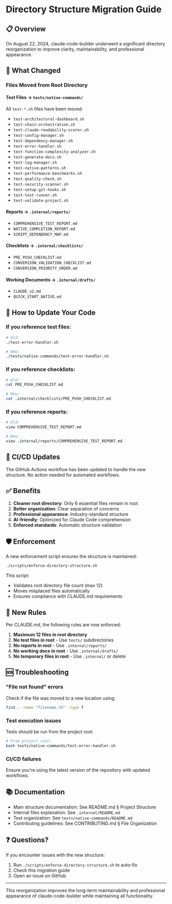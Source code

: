 # Directory Structure Migration Guide

## 📋 Overview

On August 22, 2024, claude-code-builder underwent a significant directory reorganization to improve clarity, maintainability, and professional appearance.

## 🔄 What Changed

### Files Moved from Root Directory

#### Test Files → `tests/native-commands/`
All `test-*.sh` files have been moved:
- `test-architectural-dashboard.sh`
- `test-chain-orchestration.sh`
- `test-claude-readability-scorer.sh`
- `test-config-manager.sh`
- `test-dependency-manager.sh`
- `test-error-handler.sh`
- `test-function-complexity-analyzer.sh`
- `test-generate-docs.sh`
- `test-log-manager.sh`
- `test-native-patterns.sh`
- `test-performance-benchmarks.sh`
- `test-quality-check.sh`
- `test-security-scanner.sh`
- `test-setup-git-hooks.sh`
- `test-test-runner.sh`
- `test-validate-project.sh`

#### Reports → `.internal/reports/`
- `COMPREHENSIVE_TEST_REPORT.md`
- `NATIVE_COMPLETION_REPORT.md`
- `SCRIPT_DEPENDENCY_MAP.md`

#### Checklists → `.internal/checklists/`
- `PRE_PUSH_CHECKLIST.md`
- `CONVERSION_VALIDATION_CHECKLIST.md`
- `CONVERSION_PRIORITY_ORDER.md`

#### Working Documents → `.internal/drafts/`
- `CLAUDE_v2.md`
- `QUICK_START_NATIVE.md`

## 🔧 How to Update Your Code

### If you reference test files:
```bash
# Old:
./test-error-handler.sh

# New:
./tests/native-commands/test-error-handler.sh
```

### If you reference checklists:
```bash
# Old:
cat PRE_PUSH_CHECKLIST.md

# New:
cat .internal/checklists/PRE_PUSH_CHECKLIST.md
```

### If you reference reports:
```bash
# Old:
view COMPREHENSIVE_TEST_REPORT.md

# New:
view .internal/reports/COMPREHENSIVE_TEST_REPORT.md
```

## 🚀 CI/CD Updates

The GitHub Actions workflow has been updated to handle the new structure. No action needed for automated workflows.

## ✅ Benefits

1. **Cleaner root directory**: Only 6 essential files remain in root
2. **Better organization**: Clear separation of concerns
3. **Professional appearance**: Industry-standard structure
4. **AI-friendly**: Optimized for Claude Code comprehension
5. **Enforced standards**: Automatic structure validation

## 🛡️ Enforcement

A new enforcement script ensures the structure is maintained:
```bash
./scripts/enforce-directory-structure.sh
```

This script:
- Validates root directory file count (max 12)
- Moves misplaced files automatically
- Ensures compliance with CLAUDE.md requirements

## 📝 New Rules

Per CLAUDE.md, the following rules are now enforced:

1. **Maximum 12 files in root directory**
2. **No test files in root** - Use `tests/` subdirectories
3. **No reports in root** - Use `.internal/reports/`
4. **No working docs in root** - Use `.internal/drafts/`
5. **No temporary files in root** - Use `.internal/` or delete

## 🆘 Troubleshooting

### "File not found" errors
Check if the file was moved to a new location using:
```bash
find . -name "filename.sh" -type f
```

### Test execution issues
Tests should be run from the project root:
```bash
# From project root:
bash tests/native-commands/test-error-handler.sh
```

### CI/CD failures
Ensure you're using the latest version of the repository with updated workflows.

## 📚 Documentation

- Main structure documentation: See README.md § Project Structure
- Internal files explanation: See `.internal/README.md`
- Test organization: See `tests/native-commands/README.md`
- Contributing guidelines: See CONTRIBUTING.md § File Organization

## ❓ Questions?

If you encounter issues with the new structure:
1. Run `./scripts/enforce-directory-structure.sh` to auto-fix
2. Check this migration guide
3. Open an issue on GitHub

---

This reorganization improves the long-term maintainability and professional appearance of claude-code-builder while maintaining all functionality.